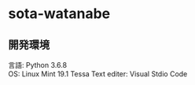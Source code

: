 # sota-watanabe
## 開発環境
  言語: Python 3.6.8  
  OS: Linux Mint 19.1 Tessa 
  Text editer: Visual Stdio Code
  
